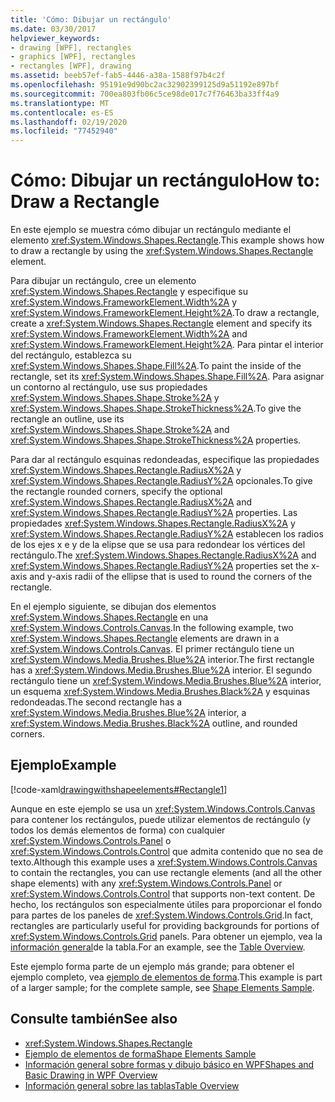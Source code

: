 ```yaml
---
title: 'Cómo: Dibujar un rectángulo'
ms.date: 03/30/2017
helpviewer_keywords:
- drawing [WPF], rectangles
- graphics [WPF], rectangles
- rectangles [WPF], drawing
ms.assetid: beeb57ef-fab5-4446-a38a-1588f97b4c2f
ms.openlocfilehash: 95191e9d90bc2ac32902399125d9a51192e897bf
ms.sourcegitcommit: 700ea803fb06c5ce98de017c7f76463ba33ff4a9
ms.translationtype: MT
ms.contentlocale: es-ES
ms.lasthandoff: 02/19/2020
ms.locfileid: "77452940"
---
```

# <a name="how-to-draw-a-rectangle"></a><span data-ttu-id="bc8fe-102">Cómo: Dibujar un rectángulo</span><span class="sxs-lookup"><span data-stu-id="bc8fe-102">How to: Draw a Rectangle</span></span>
<span data-ttu-id="bc8fe-103">En este ejemplo se muestra cómo dibujar un rectángulo mediante el elemento <xref:System.Windows.Shapes.Rectangle>.</span><span class="sxs-lookup"><span data-stu-id="bc8fe-103">This example shows how to draw a rectangle by using the <xref:System.Windows.Shapes.Rectangle> element.</span></span>  
  
 <span data-ttu-id="bc8fe-104">Para dibujar un rectángulo, cree un elemento <xref:System.Windows.Shapes.Rectangle> y especifique su <xref:System.Windows.FrameworkElement.Width%2A> y <xref:System.Windows.FrameworkElement.Height%2A>.</span><span class="sxs-lookup"><span data-stu-id="bc8fe-104">To draw a rectangle, create a <xref:System.Windows.Shapes.Rectangle> element and specify its <xref:System.Windows.FrameworkElement.Width%2A> and <xref:System.Windows.FrameworkElement.Height%2A>.</span></span> <span data-ttu-id="bc8fe-105">Para pintar el interior del rectángulo, establezca su <xref:System.Windows.Shapes.Shape.Fill%2A>.</span><span class="sxs-lookup"><span data-stu-id="bc8fe-105">To paint the inside of the rectangle, set its <xref:System.Windows.Shapes.Shape.Fill%2A>.</span></span> <span data-ttu-id="bc8fe-106">Para asignar un contorno al rectángulo, use sus propiedades <xref:System.Windows.Shapes.Shape.Stroke%2A> y <xref:System.Windows.Shapes.Shape.StrokeThickness%2A>.</span><span class="sxs-lookup"><span data-stu-id="bc8fe-106">To give the rectangle an outline, use its <xref:System.Windows.Shapes.Shape.Stroke%2A> and <xref:System.Windows.Shapes.Shape.StrokeThickness%2A> properties.</span></span>  
  
 <span data-ttu-id="bc8fe-107">Para dar al rectángulo esquinas redondeadas, especifique las propiedades <xref:System.Windows.Shapes.Rectangle.RadiusX%2A> y <xref:System.Windows.Shapes.Rectangle.RadiusY%2A> opcionales.</span><span class="sxs-lookup"><span data-stu-id="bc8fe-107">To give the rectangle rounded corners, specify the optional <xref:System.Windows.Shapes.Rectangle.RadiusX%2A> and <xref:System.Windows.Shapes.Rectangle.RadiusY%2A> properties.</span></span> <span data-ttu-id="bc8fe-108">Las propiedades <xref:System.Windows.Shapes.Rectangle.RadiusX%2A> y <xref:System.Windows.Shapes.Rectangle.RadiusY%2A> establecen los radios de los ejes x e y de la elipse que se usa para redondear los vértices del rectángulo.</span><span class="sxs-lookup"><span data-stu-id="bc8fe-108">The <xref:System.Windows.Shapes.Rectangle.RadiusX%2A> and <xref:System.Windows.Shapes.Rectangle.RadiusY%2A> properties set the x-axis and y-axis radii of the ellipse that is used to round the corners of the rectangle.</span></span>  
  
 <span data-ttu-id="bc8fe-109">En el ejemplo siguiente, se dibujan dos elementos <xref:System.Windows.Shapes.Rectangle> en una <xref:System.Windows.Controls.Canvas>.</span><span class="sxs-lookup"><span data-stu-id="bc8fe-109">In the following example, two <xref:System.Windows.Shapes.Rectangle> elements are drawn in a <xref:System.Windows.Controls.Canvas>.</span></span> <span data-ttu-id="bc8fe-110">El primer rectángulo tiene un <xref:System.Windows.Media.Brushes.Blue%2A> interior.</span><span class="sxs-lookup"><span data-stu-id="bc8fe-110">The first rectangle has a <xref:System.Windows.Media.Brushes.Blue%2A> interior.</span></span> <span data-ttu-id="bc8fe-111">El segundo rectángulo tiene un <xref:System.Windows.Media.Brushes.Blue%2A> interior, un esquema <xref:System.Windows.Media.Brushes.Black%2A> y esquinas redondeadas.</span><span class="sxs-lookup"><span data-stu-id="bc8fe-111">The second rectangle has a <xref:System.Windows.Media.Brushes.Blue%2A> interior, a <xref:System.Windows.Media.Brushes.Black%2A> outline, and rounded corners.</span></span>  
  
## <a name="example"></a><span data-ttu-id="bc8fe-112">Ejemplo</span><span class="sxs-lookup"><span data-stu-id="bc8fe-112">Example</span></span>  
 [!code-xaml[drawingwithshapeelements#Rectangle1](~/samples/snippets/csharp/VS_Snippets_Wpf/DrawingWithShapeElements/CS/rectangleexample.xaml#rectangle1)]  
  
 <span data-ttu-id="bc8fe-113">Aunque en este ejemplo se usa un <xref:System.Windows.Controls.Canvas> para contener los rectángulos, puede utilizar elementos de rectángulo (y todos los demás elementos de forma) con cualquier <xref:System.Windows.Controls.Panel> o <xref:System.Windows.Controls.Control> que admita contenido que no sea de texto.</span><span class="sxs-lookup"><span data-stu-id="bc8fe-113">Although this example uses a <xref:System.Windows.Controls.Canvas> to contain the rectangles, you can use rectangle elements (and all the other shape elements) with any <xref:System.Windows.Controls.Panel> or <xref:System.Windows.Controls.Control> that supports non-text content.</span></span> <span data-ttu-id="bc8fe-114">De hecho, los rectángulos son especialmente útiles para proporcionar el fondo para partes de los paneles de <xref:System.Windows.Controls.Grid>.</span><span class="sxs-lookup"><span data-stu-id="bc8fe-114">In fact, rectangles are particularly useful for providing backgrounds for portions of <xref:System.Windows.Controls.Grid> panels.</span></span> <span data-ttu-id="bc8fe-115">Para obtener un ejemplo, vea la [información general](../advanced/table-overview.md)de la tabla.</span><span class="sxs-lookup"><span data-stu-id="bc8fe-115">For an example, see the [Table Overview](../advanced/table-overview.md).</span></span>  
  
 <span data-ttu-id="bc8fe-116">Este ejemplo forma parte de un ejemplo más grande; para obtener el ejemplo completo, vea [ejemplo de elementos de forma](https://github.com/Microsoft/WPF-Samples/tree/master/Graphics/ShapeElements).</span><span class="sxs-lookup"><span data-stu-id="bc8fe-116">This example is part of a larger sample; for the complete sample, see [Shape Elements Sample](https://github.com/Microsoft/WPF-Samples/tree/master/Graphics/ShapeElements).</span></span>  
  
## <a name="see-also"></a><span data-ttu-id="bc8fe-117">Consulte también</span><span class="sxs-lookup"><span data-stu-id="bc8fe-117">See also</span></span>

- <xref:System.Windows.Shapes.Rectangle>
- [<span data-ttu-id="bc8fe-118">Ejemplo de elementos de forma</span><span class="sxs-lookup"><span data-stu-id="bc8fe-118">Shape Elements Sample</span></span>](https://github.com/Microsoft/WPF-Samples/tree/master/Graphics/ShapeElements)
- [<span data-ttu-id="bc8fe-119">Información general sobre formas y dibujo básico en WPF</span><span class="sxs-lookup"><span data-stu-id="bc8fe-119">Shapes and Basic Drawing in WPF Overview</span></span>](shapes-and-basic-drawing-in-wpf-overview.md)
- [<span data-ttu-id="bc8fe-120">Información general sobre las tablas</span><span class="sxs-lookup"><span data-stu-id="bc8fe-120">Table Overview</span></span>](../advanced/table-overview.md)
